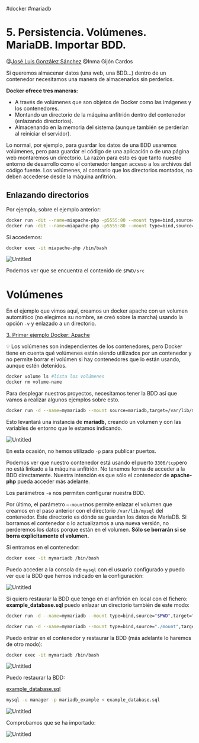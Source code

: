 #docker #mariadb


# 5. Persistencia. Volúmenes. MariaDB. Importar BDD.

@[José Luis González Sánchez](https://github.com/joseluisgs)    @Inma Gijón Cardos

Si queremos almacenar datos (una web, una BDD...) dentro de un contenedor necesitamos una manera de almacenarlos sin perderlos.

**Docker ofrece tres maneras:**

- A través de volúmenes que son objetos de Docker como las imágenes y los contenedores.
- Montando un directorio de la máquina anfitrión dentro del contenedor (enlazando directorios).
- Almacenando en la memoria del sistema (aunque también se perderían al reiniciar el servidor).

Lo normal, por ejemplo, para guardar los datos de una BDD usaremos volúmenes, pero para guardar el código de una aplicación o de una página web montaremos un directorio. La razón para esto es que tanto nuestro entorno de desarrollo como el contenedor tengan acceso a los archivos del código fuente. Los volúmenes, al contrario que los directorios montados, no deben accederse desde la máquina anfitrión.

## Enlazando directorios

Por ejemplo, sobre el ejemplo anterior:

```bash
docker run -dit --name=miapache-php -p5555:80 --mount type=bind,source="$PWD/src",target=/var/www/html miapache-php
docker run -dit --name=miapache-php -p5555:80 --mount type=bind,source="%cd%/src",target=/var/www/html miapache-php #Windows
```

Si accedemos:

```bash
docker exec -it miapache-php /bin/bash
```

![Untitled](400%20🌋%20Implantación%20de%20aplicaciones%20web/6%20Introducción%20a%20Docker/5%20Persistencia%20Volúmenes%20MariaDB%20Importar%20BDD/Untitled.png)

Podemos ver que se encuentra el contenido de `$PWD/src`

# Volúmenes

En el ejemplo que vimos aquí, creamos un docker apache con un volumen automático (no elegimos su nombre, se creó sobre la marcha) usando la opción `-v` y enlazado a un directorio.

[3. Primer ejemplo Docker: Apache](https://pinnate-damselfly-ade.notion.site/3-Primer-ejemplo-Docker-Apache-45cfefb38ecc4dcbba86555d35f3a133)

<aside>
💡 Los volúmenes son independientes de los contenedores, pero Docker tiene en cuenta qué volúmenes están siendo utilizados por un contenedor y no permite borrar el volúmen si hay contenedores que lo están usando, aunque estén detenidos.

</aside>

```bash
docker volume ls #lista los volúmenes
docker rm volume-name
```

Para desplegar nuestros proyectos, necesitamos tener la BDD así que vamos a realizar algunos ejemplos sobre esto.

```bash
docker run -d --name=mymariadb --mount source=mariadb,target=/var/lib/mysql -eMYSQL_ROOT_PASSWORD=secret -eMYSQL_DATABASE=mariadb_example -eMYSQL_USER=manager -eMYSQL_PASSWORD=secret mariadb:latest
```

Esto levantará una instancia de **mariadb,** creando un volumen y con las variables de entorno que le estamos indicando.

![Untitled](400%20🌋%20Implantación%20de%20aplicaciones%20web/6%20Introducción%20a%20Docker/5%20Persistencia%20Volúmenes%20MariaDB%20Importar%20BDD/Untitled%201.png)

En esta ocasión, no hemos utilizado `-p` para publicar puertos.

Podemos ver que nuestro contenedor está usando el puerto `3306/tcp`pero no está linkado a la máquina anfitrión. No tenemos forma de acceder a la BDD directamente. Nuestra intención es que sólo el contenedor de **apache-php** pueda acceder más adelante.

Los parámetros `-e` nos permiten configurar nuestra BDD.

Por último, el parámetro `—-mount`nos permite enlazar el volumen que creamos en el paso anterior con el directorio `/var/lib/mysql` del contenedor. Este directorio es dónde se guardan los datos de MariaDB. Si borramos el contenedor o lo actualizamos a una nueva versión, no perderemos los datos porque están en el volumen. **Sólo se borrarán si se borra explícitamente el volumen.**

Si entramos en el contenedor:

```bash
docker exec -it mymariadb /bin/bash
```

Puedo acceder a la consola de `mysql` con el usuario configurado y puedo ver que la BDD que hemos indicado en la configuración:

![Untitled](400%20🌋%20Implantación%20de%20aplicaciones%20web/6%20Introducción%20a%20Docker/5%20Persistencia%20Volúmenes%20MariaDB%20Importar%20BDD/Untitled%202.png)

Si quiero restaurar la BDD que tengo en el anfitrión en local con el fichero: **example_database.sql** puedo enlazar un directorio también de este modo:

```bash
docker run -d --name=mymariadb --mount type=bind,source="$PWD",target="/var" --mount source=mariadb,target=/var/lib/mysql -eMYSQL_ROOT_PASSWORD=secret -eMYSQL_DATABASE=mariadb_example -eMYSQL_USER=manager -eMYSQL_PASSWORD=secret mariadb:latest

docker run -d --name=mymariadb --mount type=bind,source="./mount",target="/var" --mount source=mariadb,target=/var/lib/mysql -eMYSQL_ROOT_PASSWORD=secret -eMYSQL_DATABASE=mariadb_example -eMYSQL_USER=manager -eMYSQL_PASSWORD=secret mariadb:latest #Para Windows
```

Puedo entrar en el contenedor y restaurar la BDD (más adelante lo haremos de otro modo):

```bash
docker exec -it mymariadb /bin/bash
```

![Untitled](400%20🌋%20Implantación%20de%20aplicaciones%20web/6%20Introducción%20a%20Docker/5%20Persistencia%20Volúmenes%20MariaDB%20Importar%20BDD/Untitled%203.png)

Puedo restaurar la BDD:

[example_database.sql](https://drive.google.com/file/d/19dX74vQGZD_wTput1hlnRgR0pfMoQLHr/view?usp=sharing)

```bash
mysql -u manager -p mariadb_example < example_database.sql
```

![Untitled](400%20🌋%20Implantación%20de%20aplicaciones%20web/6%20Introducción%20a%20Docker/5%20Persistencia%20Volúmenes%20MariaDB%20Importar%20BDD/Untitled%204.png)

Comprobamos que se ha importado:

![Untitled](400%20🌋%20Implantación%20de%20aplicaciones%20web/6%20Introducción%20a%20Docker/5%20Persistencia%20Volúmenes%20MariaDB%20Importar%20BDD/Untitled%205.png)